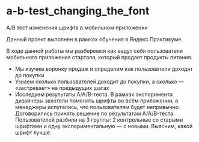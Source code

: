 # a-b-test_changing_the_font
А/В тест изменения шрифта в мобильном приложении

Данный проект выполнен в рамках обучения в Яндекс.Практикуме

В ходе данной работы мы разберемся как ведут себя пользователи мобильного приложения стартапа, который продает продукты питания.

- Мы изучим воронку продаж и определим как пользователи доходят до покупки
- Узнаем сколько пользователей доходит до покупки, а сколько — «застревает» на предыдущих шагах
- Исследуем результаты А/А/В-теста. В рамках эксперимента дизайнеры захотели поменять шрифты во всём приложении, а менеджеры испугались, что пользователям будет непривычно. 
Договорились принять решение по результатам A/A/B-теста. Пользователей разбили на 3 группы: 2 контрольные со старыми шрифтами и одну экспериментальную — с новыми. Выясним, какой шрифт лучше.

